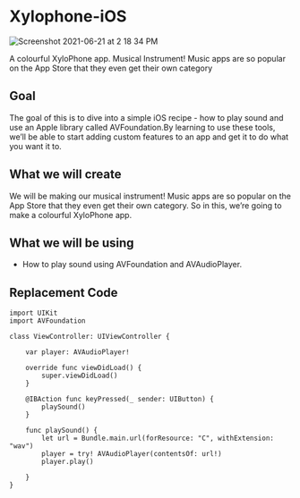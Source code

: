 # Xylophone-iOS

![Screenshot 2021-06-21 at 2 18 34 PM](https://user-images.githubusercontent.com/76988309/122734306-949ccd00-d29b-11eb-8307-1bac416666fd.png)

A colourful XyloPhone app.
Musical Instrument!
Music apps are so popular on the App Store that they even get their own category

## Goal

The goal of this is to dive into a simple iOS recipe - how to play sound and use an Apple library called AVFoundation.By learning to use these tools, we’ll be able to start adding custom features to an app and get it to do what you want it to.

## What we will create

We will be making our musical instrument! Music apps are so popular on the App Store that they even get their own category. So in this, we’re going to make a colourful XyloPhone app.

## What we will be using

* How to play sound using AVFoundation and AVAudioPlayer.

## Replacement Code

```
import UIKit
import AVFoundation

class ViewController: UIViewController {
    
    var player: AVAudioPlayer!

    override func viewDidLoad() {
        super.viewDidLoad()
    }

    @IBAction func keyPressed(_ sender: UIButton) {
        playSound()
    }
    
    func playSound() {
        let url = Bundle.main.url(forResource: "C", withExtension: "wav")
        player = try! AVAudioPlayer(contentsOf: url!)
        player.play()
                
    }
}
```
